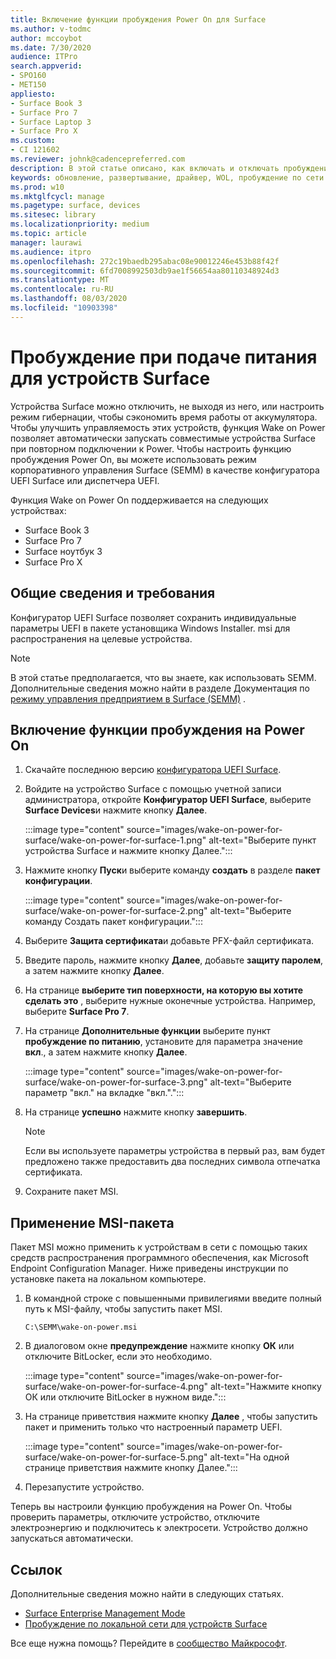 ```yaml
---
title: Включение функции пробуждения Power On для Surface
ms.author: v-todmc
author: mccoybot
ms.date: 7/30/2020
audience: ITPro
search.appverid:
- SPO160
- MET150
appliesto:
- Surface Book 3
- Surface Pro 7
- Surface Laptop 3
- Surface Pro X
ms.custom:
- CI 121602
ms.reviewer: johnk@cadencepreferred.com
description: В этой статье описано, как включать и отключать пробуждение Power On для устройств Surface.
keywords: обновление, развертывание, драйвер, WOL, пробуждение по сети
ms.prod: w10
ms.mktglfcycl: manage
ms.pagetype: surface, devices
ms.sitesec: library
ms.localizationpriority: medium
ms.topic: article
manager: laurawi
ms.audience: itpro
ms.openlocfilehash: 272c19baedb295abac08e90012246e453b88f42f
ms.sourcegitcommit: 6fd7008992503db9ae1f56654aa80110348924d3
ms.translationtype: MT
ms.contentlocale: ru-RU
ms.lasthandoff: 08/03/2020
ms.locfileid: "10903398"
---
```

# Пробуждение при подаче питания для устройств Surface

Устройства Surface можно отключить, не выходя из него, или настроить режим гибернации, чтобы сэкономить время работы от аккумулятора. Чтобы улучшить управляемость этих устройств, функция Wake on Power позволяет автоматически запускать совместимые устройства Surface при повторном подключении к Power. Чтобы настроить функцию пробуждения Power On, вы можете использовать режим корпоративного управления Surface (SEMM) в качестве конфигуратора UEFI Surface или диспетчера UEFI.

Функция Wake on Power On поддерживается на следующих устройствах:

- Surface Book 3
- Surface Pro 7
- Surface ноутбук 3
- Surface Pro X 

## Общие сведения и требования

Конфигуратор UEFI Surface позволяет сохранить индивидуальные параметры UEFI в пакете установщика Windows Installer. msi для распространения на целевые устройства. 

> [!NOTE]
> В этой статье предполагается, что вы знаете, как использовать SEMM. Дополнительные сведения можно найти в разделе Документация по [режиму управления предприятием в Surface (SEMM)](surface-enterprise-management-mode.md) .

## Включение функции пробуждения на Power On

1.  Скачайте последнюю версию [конфигуратора UEFI Surface](https://www.microsoft.com/download/confirmation.aspx?id=46703).
2.  Войдите на устройство Surface с помощью учетной записи администратора, откройте **Конфигуратор UEFI Surface**, выберите **Surface Devices**и нажмите кнопку **Далее**.

    :::image type="content" source="images/wake-on-power-for-surface/wake-on-power-for-surface-1.png" alt-text="Выберите пункт устройства Surface и нажмите кнопку Далее.":::
3.  Нажмите кнопку **Пуск**и выберите команду **создать** в разделе **пакет конфигурации**.

    :::image type="content" source="images/wake-on-power-for-surface/wake-on-power-for-surface-2.png" alt-text="Выберите команду Создать пакет конфигурации.":::
4.  Выберите **Защита сертификата**и добавьте PFX-файл сертификата. 
5. Введите пароль, нажмите кнопку **Далее**, добавьте **защиту паролем**, а затем нажмите кнопку **Далее**.
6.  На странице **выберите тип поверхности, на которую вы хотите сделать это** , выберите нужные оконечные устройства. Например, выберите **Surface Pro 7**.
7.  На странице **Дополнительные функции** выберите пункт **пробуждение по питанию**, установите для параметра значение **вкл**., а затем нажмите кнопку **Далее**.

    :::image type="content" source="images/wake-on-power-for-surface/wake-on-power-for-surface-3.png" alt-text="Выберите параметр "вкл." на вкладке "вкл."."::: 
8.  На странице **успешно** нажмите кнопку **завершить**.

    > [!NOTE]
    > Если вы используете параметры устройства в первый раз, вам будет предложено также предоставить два последних символа отпечатка сертификата. 
9.  Сохраните пакет MSI. 

## Применение MSI-пакета 

Пакет MSI можно применить к устройствам в сети с помощью таких средств распространения программного обеспечения, как Microsoft Endpoint Configuration Manager. Ниже приведены инструкции по установке пакета на локальном компьютере. 

1.  В командной строке с повышенными привилегиями введите полный путь к MSI-файлу, чтобы запустить пакет MSI. 

    ```
    C:\SEMM\wake-on-power.msi 
    ```

2.  В диалоговом окне **предупреждение** нажмите кнопку **ОК** или отключите BitLocker, если это необходимо.

    :::image type="content" source="images/wake-on-power-for-surface/wake-on-power-for-surface-4.png" alt-text="Нажмите кнопку ОК или отключите BitLocker в нужном виде.":::
3.  На странице приветствия нажмите кнопку **Далее** , чтобы запустить пакет и применить только что настроенный параметр UEFI.

    :::image type="content" source="images/wake-on-power-for-surface/wake-on-power-for-surface-5.png" alt-text="На одной странице приветствия нажмите кнопку Далее.":::
4.  Перезапустите устройство. 

Теперь вы настроили функцию пробуждения на Power On. Чтобы проверить параметры, отключите устройство, отключите электроэнергию и подключитесь к электросети. Устройство должно запускаться автоматически. 

## Ссылок

Дополнительные сведения можно найти в следующих статьях. 

- [Surface Enterprise Management Mode](surface-enterprise-management-mode.md)
- [Пробуждение по локальной сети для устройств Surface](wake-on-lan-for-surface-devices.md)

Все еще нужна помощь? Перейдите в [сообщество Майкрософт](https://answers.microsoft.com/).